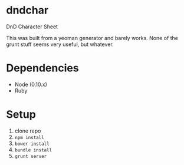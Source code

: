 dndchar
=======

DnD Character Sheet

This was built from a yeoman generator and barely works. None of the grunt stuff seems very useful, but whatever.

Dependencies
======
* Node (0.10.x)
* Ruby


Setup
=======
1. clone repo
2. ```npm install```
3. ```bower install```
4. ```bundle install```
5. ```grunt server```


